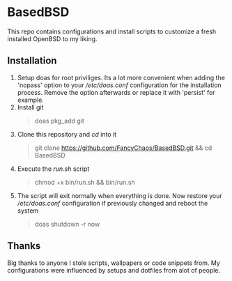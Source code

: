 # BasedBSD
This repo contains configurations and install scripts to customize a fresh
installed OpenBSD to my liking.

## Installation
 1. Setup doas for root priviliges. Its a lot more convenient when adding the
 'nopass' option to your */etc/doas.conf* configuration for the installation process.
 Remove the option afterwards or replace it with 'persist' for example.
 2. Install git
	 > doas pkg_add git
 3. Clone this repository and *cd* into it
	 > git clone https://github.com/FancyChaos/BasedBSD.git && cd BasedBSD
 5. Execute the *run.sh* script
	 > chmod +x bin/run.sh && bin/run.sh
6. The script will exit normally when everything is done. Now restore your */etc/doas.conf* configuration if previously changed and reboot the system
	> doas shutdown -r now

## Thanks
Big thanks to anyone I stole scripts, wallpapers or code snippets from.
My configurations were influenced by setups and dotfiles from alot of people.
